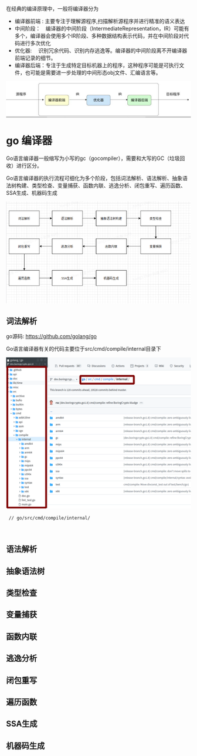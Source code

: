 <!--
 * @Author: your name
 * @Date: 2021-11-10 17:53:44
 * @LastEditTime: 2021-11-11 11:25:08
 * @LastEditors: Please set LastEditors
 * @Description: 打开koroFileHeader查看配置 进行设置: https://github.com/OBKoro1/koro1FileHeader/wiki/%E9%85%8D%E7%BD%AE
 * @FilePath: /go_notes/docs/go编译器.md
-->
在经典的编译原理中，一般将编译器分为

- 编译器前端 : 主要专注于理解源程序,扫描解析源程序并进行精准的语义表达
- 中间阶段：　编译器的中间阶段（IntermediateRepresentation，IR）可能有多个，编译器会使用多个IR阶段、多种数据结构表示代码，并在中间阶段对代码进行多次优化
- 优化器: 　识别冗余代码、识别内存逃逸等。编译器的中间阶段离不开编译器前端记录的细节。
- 编译器后端：专注于生成特定目标机器上的程序，这种程序可能是可执行文件，也可能是需要进一步处理的中间形态obj文件、汇编语言等。


![](./assets/../../assets/go_compiler.png)

# go 编译器

Go语言编译器一般缩写为小写的gc（gocompiler），需要和大写的GC（垃圾回收）进行区分。

Go语言编译器的执行流程可细化为多个阶段，包括词法解析、语法解析、抽象语法树构建、类型检查、变量捕获、函数内联、逃逸分析、闭包重写、遍历函数、SSA生成、机器码生成

![](../assets/go_compiler_line.png)

## 词法解析

go源码: https://github.com/golang/go

Go语言编译器有关的代码主要位于src/cmd/compile/internal目录下

![](./../assets/go_src_cmd_compile_internal.png)

```golang
 // go/src/cmd/compile/internal/



```

## 语法解析

## 抽象语法树
     
## 类型检查

## 变量捕获

## 函数内联

## 逃逸分析

## 闭包重写

## 遍历函数

## SSA生成

## 机器码生成

